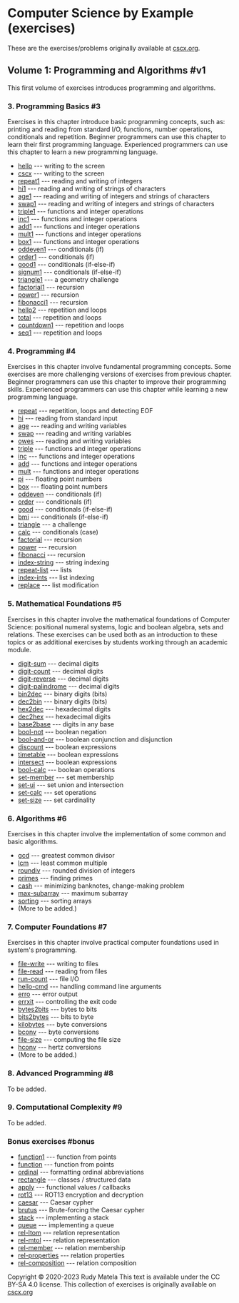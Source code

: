 Computer Science by Example (exercises)
=======================================

These are the exercises/problems originally available at
[cscx.org](https://cscx.org).


Volume 1: Programming and Algorithms  #v1
-----------------------------------------

This first volume of exercises introduces programming and algorithms.

### 3. Programming Basics  #3

Exercises in this chapter introduce basic programming concepts,
such as:
printing and reading from standard I/O,
functions,
number operations,
conditionals and
repetition.
Beginner programmers
can use this chapter to learn their first programming language.
Experienced programmers
can use this chapter to learn a new programming language.

* [hello]      --- writing to the screen
* [cscx]       --- writing to the screen
* [repeat1]    --- reading and writing of integers
* [hi1]        --- reading and writing of strings of characters
* [age1]       --- reading and writing of integers and strings of characters
* [swap1]      --- reading and writing of integers and strings of characters
* [triple1]    --- functions and integer operations
* [inc1]       --- functions and integer operations
* [add1]       --- functions and integer operations
* [mult1]      --- functions and integer operations
* [box1]       --- functions and integer operations
* [oddeven1]   --- conditionals (if)
* [order1]     --- conditionals (if)
* [good1]      --- conditionals (if-else-if)
* [signum1]    --- conditionals (if-else-if)
* [triangle1]  --- a geometry challenge
* [factorial1] --- recursion
* [power1]     --- recursion
* [fibonacci1] --- recursion
* [hello2]     --- repetition and loops
* [total]      --- repetition and loops
* [countdown1] --- repetition and loops
* [seq1]       --- repetition and loops


### 4. Programming  #4

Exercises in this chapter involve fundamental programming concepts.
Some exercises are more challenging versions of exercises from previous chapter.
Beginner programmers can use this chapter to improve their programming skills.
Experienced programmers can use this chapter while learning a new programming
language.

* [repeat]       --- repetition, loops and detecting EOF
* [hi]           --- reading from standard input
* [age]          --- reading and writing variables
* [swap]         --- reading and writing variables
* [owes]         --- reading and writing variables
* [triple]       --- functions and integer operations
* [inc]          --- functions and integer operations
* [add]          --- functions and integer operations
* [mult]         --- functions and integer operations
* [pi]           --- floating point numbers
* [box]          --- floating point numbers
* [oddeven]      --- conditionals (if)
* [order]        --- conditionals (if)
* [good]         --- conditionals (if-else-if)
* [bmi]          --- conditionals (if-else-if)
* [triangle]     --- a challenge
* [calc]         --- conditionals (case)
* [factorial]    --- recursion
* [power]        --- recursion
* [fibonacci]    --- recursion
* [index-string] --- string indexing
* [repeat-list]  --- lists
* [index-ints]   --- list indexing
* [replace]      --- list modification

### 5. Mathematical Foundations  #5

Exercises in this chapter involve the
mathematical foundations of Computer Science:
positional numeral systems,
logic and boolean algebra,
sets and
relations.
These exercises can be used both as an introduction to these topics
or as additional exercises by students working through an academic module.

* [digit-sum]        --- decimal digits
* [digit-count]      --- decimal digits
* [digit-reverse]    --- decimal digits
* [digit-palindrome] --- decimal digits
* [bin2dec]          --- binary digits (bits)
* [dec2bin]          --- binary digits (bits)
* [hex2dec]          --- hexadecimal digits
* [dec2hex]          --- hexadecimal digits
* [base2base]        --- digits in any base
* [bool-not]         --- boolean negation
* [bool-and-or]      --- boolean conjunction and disjunction
* [discount]         --- boolean expressions
* [timetable]        --- boolean expressions
* [intersect]        --- boolean expressions
* [bool-calc]        --- boolean operations
* [set-member]       --- set membership
* [set-ui]           --- set union and intersection
* [set-calc]         --- set operations
* [set-size]         --- set cardinality

### 6. Algorithms  #6

Exercises in this chapter involve the implementation of some common and basic algorithms.

* [gcd]              --- greatest common divisor
* [lcm]              --- least common multiple
* [roundiv]          --- rounded division of integers
* [primes]           --- finding primes
* [cash]             --- minimizing banknotes, change-making problem
* [max-subarray]     --- maximum subarray
* [sorting]          --- sorting arrays
* (More to be added.)

### 7. Computer Foundations  #7

Exercises in this chapter involve practical computer foundations
used in system's programming.

* [file-write]   --- writing to files
* [file-read]    --- reading from files
* [run-count]    --- file I/O
* [hello-cmd]    --- handling command line arguments
* [erro]         --- error output
* [errxit]       --- controlling the exit code
* [bytes2bits]   --- bytes to bits
* [bits2bytes]   --- bits to byte
* [kilobytes]    --- byte conversions
* [bconv]        --- byte conversions
* [file-size]    --- computing the file size
* [hconv]        --- hertz conversions
* (More to be added.)

### 8. Advanced Programming  #8

To be added.

### 9. Computational Complexity  #9

To be added.


### Bonus exercises  #bonus

* [function1] --- function from points
* [function] --- function from points
* [ordinal] --- formatting ordinal abbreviations
* [rectangle] --- classes / structured data
* [apply] --- functional values / callbacks
* [rot13] --- ROT13 encryption and decryption
* [caesar] --- Caesar cypher
* [brutus] --- Brute-forcing the Caesar cypher
* [stack] --- implementing a stack
* [queue] --- implementing a queue
* [rel-ltom]         --- relation representation
* [rel-mtol]         --- relation representation
* [rel-member]       --- relation membership
* [rel-properties]   --- relation properties
* [rel-composition]  --- relation composition


[begin-exercises]: /begin-exercises
[add]: /add
[add1]: /add1
[age]: /age
[age1]: /age1
[apply]: /apply
[base2base]: /base2base
[bconv]: /bconv
[bin2dec]: /bin2dec
[bits2bytes]: /bits2bytes
[bmi]: /bmi
[bool-and-or]: /bool-and-or
[bool-calc]: /bool-calc
[bool-not]: /bool-not
[box]: /box
[box1]: /box1
[brutus]: /brutus
[bytes2bits]: /bytes2bits
[caesar]: /caesar
[calc]: /calc
[cash]: /cash
[countdown1]: /countdown1
[cscx]: /cscx
[dec2bin]: /dec2bin
[dec2hex]: /dec2hex
[digit-count]: /digit-count
[digit-palindrome]: /digit-palindrome
[digit-reverse]: /digit-reverse
[digit-sum]: /digit-sum
[discount]: /discount
[erro]: /erro
[errxit]: /errxit
[factorial]: /factorial
[factorial1]: /factorial1
[fibonacci]: /fibonacci
[fibonacci1]: /fibonacci1
[file-read]: /file-read
[file-size]: /file-size
[file-write]: /file-write
[function]: /function
[function1]: /function1
[gcd]: /gcd
[good]: /good
[good1]: /good1
[hconv]: /hconv
[hello]: /hello
[hello2]: /hello2
[hello-cmd]: /hello-cmd
[hex2dec]: /hex2dec
[hi]: /hi
[hi1]: /hi1
[inc]: /inc
[inc1]: /inc1
[index-ints]: /index-ints
[index-string]: /index-string
[intersect]: /intersect
[kilobytes]: /kilobytes
[lcm]: /lcm
[max-subarray]: /max-subarray
[mult]: /mult
[mult1]: /mult1
[oddeven]: /oddeven
[oddeven1]: /oddeven1
[order]: /order
[order1]: /order1
[ordinal]: /ordinal
[owes]: /owes
[pi]: /pi
[power]: /power
[power1]: /power1
[primes]: /primes
[queue]: /queue
[rectangle]: /rectangle
[rel-composition]: /rel-composition
[rel-ltom]: /rel-ltom
[rel-member]: /rel-member
[rel-mtol]: /rel-mtol
[rel-properties]: /rel-properties
[repeat]: /repeat
[repeat1]: /repeat1
[repeat-list]: /repeat-list
[replace]: /replace
[rot13]: /rot13
[roundiv]: /roundiv
[run-count]: /run-count
[seq1]: /seq1
[set-calc]: /set-calc
[set-member]: /set-member
[set-size]: /set-size
[set-ui]: /set-ui
[signum1]: /signum1
[sorting]: /sorting
[stack]: /stack
[swap]: /swap
[swap1]: /swap1
[timetable]: /timetable
[total]: /total
[triangle]: /triangle
[triangle1]: /triangle1
[triple]: /triple
[triple1]: /triple1
[end-exercises]: /end-exercises


Copyright © 2020-2023  Rudy Matela
This text is available under the CC BY-SA 4.0 license.
This collection of exercises is originally available on [cscx.org](https://cscx.org)
